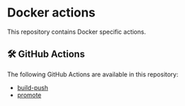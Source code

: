 # Docker actions

This repository contains Docker specific actions.

<!-- BEGIN ACTIONS -->

## 🛠️ GitHub Actions

The following GitHub Actions are available in this repository:

- [build-push](build-push/README.md)
- [promote](promote/README.md)

<!-- END ACTIONS -->